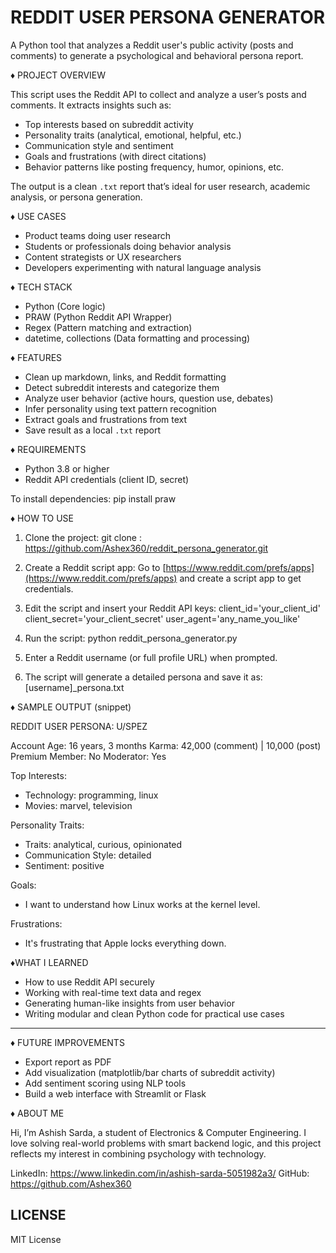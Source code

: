 # REDDIT USER PERSONA GENERATOR

A Python tool that analyzes a Reddit user's public activity (posts and comments) to generate a psychological and behavioral persona report.

♦️ PROJECT OVERVIEW

This script uses the Reddit API to collect and analyze a user’s posts and comments. It extracts insights such as:

* Top interests based on subreddit activity
* Personality traits (analytical, emotional, helpful, etc.)
* Communication style and sentiment
* Goals and frustrations (with direct citations)
* Behavior patterns like posting frequency, humor, opinions, etc.

The output is a clean `.txt` report that’s ideal for user research, academic analysis, or persona generation.

♦️ USE CASES

* Product teams doing user research
* Students or professionals doing behavior analysis
* Content strategists or UX researchers
* Developers experimenting with natural language analysis


♦️ TECH STACK

* Python (Core logic)
* PRAW (Python Reddit API Wrapper)
* Regex (Pattern matching and extraction)
* datetime, collections (Data formatting and processing)

♦️ FEATURES

* Clean up markdown, links, and Reddit formatting
* Detect subreddit interests and categorize them
* Analyze user behavior (active hours, question use, debates)
* Infer personality using text pattern recognition
* Extract goals and frustrations from text
* Save result as a local `.txt` report


♦️ REQUIREMENTS

* Python 3.8 or higher
* Reddit API credentials (client ID, secret)

To install dependencies:
pip install praw

♦️ HOW TO USE

1. Clone the project:
   git clone : https://github.com/Ashex360/reddit_persona_generator.git

2. Create a Reddit script app:
   Go to [https://www.reddit.com/prefs/apps](https://www.reddit.com/prefs/apps) and create a script app to get credentials.

3. Edit the script and insert your Reddit API keys:
   client\_id='your\_client\_id'
   client\_secret='your\_client\_secret'
   user\_agent='any\_name\_you\_like'

4. Run the script:
   python reddit\_persona\_generator.py

5. Enter a Reddit username (or full profile URL) when prompted.

6. The script will generate a detailed persona and save it as:
   \[username]\_persona.txt

♦️ SAMPLE OUTPUT (snippet)

REDDIT USER PERSONA: U/SPEZ

Account Age: 16 years, 3 months
Karma: 42,000 (comment) | 10,000 (post)
Premium Member: No
Moderator: Yes

Top Interests:

* Technology: programming, linux
* Movies: marvel, television

Personality Traits:

* Traits: analytical, curious, opinionated
* Communication Style: detailed
* Sentiment: positive

Goals:

* I want to understand how Linux works at the kernel level.

Frustrations:

* It's frustrating that Apple locks everything down.

 ♦️WHAT I LEARNED

* How to use Reddit API securely
* Working with real-time text data and regex
* Generating human-like insights from user behavior
* Writing modular and clean Python code for practical use cases

---

♦️ FUTURE IMPROVEMENTS

* Export report as PDF
* Add visualization (matplotlib/bar charts of subreddit activity)
* Add sentiment scoring using NLP tools
* Build a web interface with Streamlit or Flask


♦️ ABOUT ME

Hi, I’m Ashish Sarda, a student of Electronics & Computer Engineering.
I love solving real-world problems with smart backend logic, and this project reflects my interest in combining psychology with technology.

LinkedIn: https://www.linkedin.com/in/ashish-sarda-5051982a3/
GitHub: https://github.com/Ashex360


## LICENSE

MIT License
